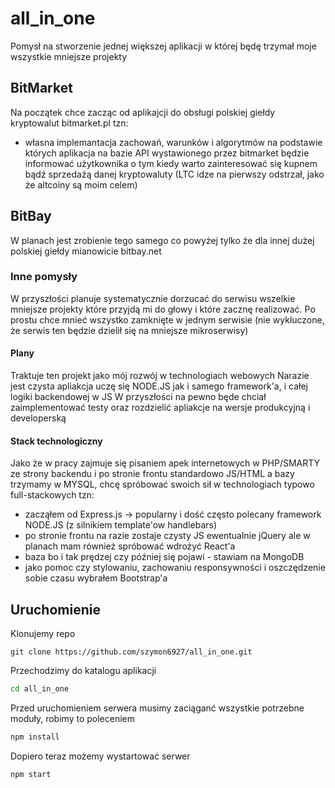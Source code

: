 # all_in_one
Pomysł na stworzenie jednej większej aplikacji w której będę trzymał moje wszystkie mniejsze projekty

## BitMarket
Na początek chce zacząc od aplikajcji do obsługi polskiej giełdy kryptowalut bitmarket.pl tzn:
- własna implemantacja zachowań, warunków i algorytmów na podstawie których aplikacja na bazie API wystawionego przez bitmarket
będzie informować użytkownika o tym kiedy warto zainteresować się kupnem bądź sprzedażą danej kryptowaluty 
(LTC idze na pierwszy odstrzał, jako że altcoiny są moim celem)

## BitBay
W planach jest zrobienie tego samego co powyżej tylko że dla innej dużej polskiej giełdy mianowicie bitbay.net

### Inne pomysły
W przyszłości planuje systematycznie dorzucać do serwisu wszelkie mniejsze projekty które przyjdą mi do głowy i które zacznę realizować.
Po prostu chce mnieć wszystko zamknięte w jednym serwisie (nie wykluczone, że serwis ten będzie dzielił się na mniejsze mikroserwisy)

#### Plany
Traktuje ten projekt jako mój rozwój w technologiach webowych
Narazie jest czysta apliakcja uczę się NODE.JS jak i samego framework'a, i całej logiki backendowej w JS
W przyszłości na pewno będe chciał zaimplementować testy oraz rozdzielić apliakcje na wersje produkcyjną i developerską

#### Stack technologiczny
Jako że w pracy zajmuje się pisaniem apek internetowych w PHP/SMARTY ze strony backendu i po stronie frontu standardowo JS/HTML
a bazy trzymamy w MYSQL, chcę spróbować swoich sił w technologiach typowo full-stackowych tzn:
- zacząłem od Express.js -> popularny i dość często polecany framework NODE.JS (z silnikiem template'ow handlebars)
- po stronie frontu na razie zostaje czysty JS ewentualnie jQuery ale w planach mam również spróbować wdrożyć React'a
- baza bo i tak prędzej czy później się pojawi - stawiam na MongoDB
- jako pomoc czy stylowaniu, zachowaniu responsywności i oszczędzenie sobie czasu wybrałem Bootstrap'a


## Uruchomienie
Klonujemy repo
```
git clone https://github.com/szymon6927/all_in_one.git
```
Przechodzimy do katalogu aplikacji
```bash
cd all_in_one
```
Przed uruchomieniem serwera musimy zaciąganć wszystkie potrzebne moduły, robimy to poleceniem
```javascript
npm install
```
Dopiero teraz możemy wystartować serwer
```javascript
npm start
```


